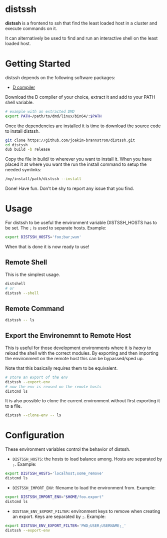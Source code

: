 # distssh

**distssh** is a frontend to ssh that find the least loaded host in a cluster and execute commands on it.

It can alternatively be used to find and run an interactive shell on the least loaded host.

# Getting Started

distssh depends on the following software packages:

 * [D compiler](https://dlang.org/download.html)

Download the D compiler of your choice, extract it and add to your PATH shell
variable.
```sh
# example with an extracted DMD
export PATH=/path/to/dmd/linux/bin64/:$PATH
```

Once the dependencies are installed it is time to download the source code to install distssh.
```sh
git clone https://github.com/joakim-brannstrom/distssh.git
cd distssh
dub build -b release
```

Copy the file in build/ to wherever you want to install it.
When you have placed it at where you want the run the install command to setup the needed symlinks:
```sh
/my/install/path/distssh --install
```

Done! Have fun.
Don't be shy to report any issue that you find.

# Usage

For distssh to be useful the environment variable DISTSSH_HOSTS has to be set.
The `;` is used to separate hosts.
Example:
```sh
export DISTSSH_HOSTS='foo;bar;wun'
```

When that is done it is now ready to use!

## Remote Shell

This is the simplest usage.
```sh
distshell
# or
distssh --shell
```

## Remote Command

```sh
distssh -- ls
```

## Export the Environemnt to Remote Host

This is useful for those development environments where it is *heavy* to reload the shell with the correct modules.
By exporting and then importing the environment on the remote host this can be bypassed/sped up.

Note that this basically requires them to be equivalent.

```sh
# store an export of the env
distssh --export-env
# now the env is reused on the remote hosts
distcmd ls
```

It is also possible to clone the current environment without first exporting it to a file.

```sh
distssh --clone-env -- ls
```

# Configuration

These environment variables control the behavior of distssh.

 * `DISTSSH_HOSTS`: the hosts to load balance among. Hosts are separated by `;`.
Example:
```sh
export DISTSSH_HOSTS='localhost;some_remove'
distcmd ls
```


 * `DISTSSH_IMPORT_ENV`: filename to load the environment from.
Example:
```sh
export DISTSSH_IMPORT_ENV="$HOME/foo.export"
distcmd ls
```

 * `DISTSSH_ENV_EXPORT_FILTER`: environment keys to remove when creating an export. Keys are separated by `;`.
Example:
```sh
export DISTSSH_ENV_EXPORT_FILTER='PWD;USER;USERNAME;_'
distssh --export-env
```
